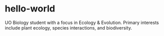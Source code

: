 # hello-world

UO Biology student with a focus in Ecology & Evolution. Primary interests include plant ecology, species interactions, and biodiversity.
